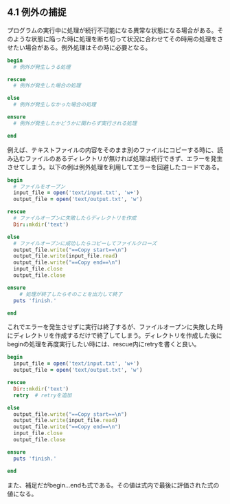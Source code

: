 ## 4.1 例外の捕捉

プログラムの実行中に処理が続行不可能になる異常な状態になる場合がある。そのような状態に陥った時に処理を断ち切って状況に合わせてその時用の処理をさせたい場合がある。例外処理はその時に必要となる。

```ruby
begin
  # 例外が発生しうる処理

rescue
  # 例外が発生した場合の処理

else
  # 例外が発生しなかった場合の処理

ensure
  # 例外が発生したかどうかに関わらず実行される処理

end
```

例えば、テキストファイルの内容をそのまま別のファイルにコピーする時に、読み込むファイルのあるディレクトリが無ければ処理は続行できず、エラーを発生させてしまう。以下の例は例外処理を利用してエラーを回避したコードである。

```ruby
begin
  # ファイルをオープン
  input_file = open('text/input.txt', 'w+')
  output_file = open('text/output.txt', 'w')

rescue
  # ファイルオープンに失敗したらディレクトリを作成
  Dir::mkdir('text')

else
  # ファイルオープンに成功したらコピーしてファイルクローズ
  output_file.write("==Copy start==\n")
  output_file.write(input_file.read)
  output_file.write("==Copy end==\n")
  input_file.close
  output_file.close

ensure
	# 処理が終了したらそのことを出力して終了
  puts 'finish.'

end
```

これでエラーを発生させずに実行は終了するが、ファイルオープンに失敗した時にディレクトリを作成するだけで終了してしまう。ディレクトリを作成した後にbeginの処理を再度実行したい時には、rescue内にretryを書くと良い。

```ruby
begin
  input_file = open('text/input.txt', 'w+')
  output_file = open('text/output.txt', 'w')

rescue
  Dir::mkdir('text')
  retry  # retryを追加

else
  output_file.write("==Copy start==\n")
  output_file.write(input_file.read)
  output_file.write("==Copy end==\n")
  input_file.close
  output_file.close

ensure
  puts 'finish.'

end
```

また、補足だがbegin...endも式である。その値は式内で最後に評価された式の値になる。